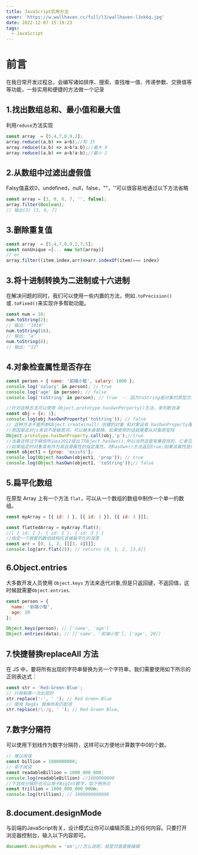 ```yaml
---
title: JavaScript实用方法
cover: 'https://w.wallhaven.cc/full/l3/wallhaven-l3xk6q.jpg'
date: 2022-12-07 15:19:23
tags:
  - JavaScript
---
```


# 前言

在我日常开发过程总，会编写诸如排序、搜索、查找唯一值、传递参数、交换值等等功能，一些实用和便捷的方法做一个记录

## 1.找出数组总和、最小值和最大值

利用`reduce`方法实现

```js
const array  = [5,4,7,8,9,2];
array.reduce((a,b) => a+b);//和 35
array.reduce((a,b) => a>b?a:b);//最大 9
array.reduce((a,b) => a<b?a:b);//最小 2
```

## 2.从数组中过滤出虚假值

Falsy值喜欢0，undefined，null，false，""，''可以很容易地通过以下方法省略

```javascript
const array = [3, 0, 6, 7, '', false];
array.filter(Boolean);
// 输出(3) [3, 6, 7]
```

## 3.删除重复值

```js
const array  = [5,4,7,8,9,2,7,5];
const nonUnique =[... new Set(array)]
// or
array.filter((item,index,arr)=>arr.indexOf(item)=== index)
```

## 3.将十进制转换为二进制或十六进制

在解决问题的同时，我们可以使用一些内置的方法，例如`.toPrecision()`或`.toFixed()`来实现许多帮助功能。

```js
const num = 10;
num.toString(2);
// 输出: "1010"
num.toString(16);
// 输出: "a"
num.toString(8);
// 输出: "12"
```

## 4.对象检查属性是否存在

```js
const person = { name: '前端小智', salary: 1000 };
console.log('salary' in person); // true
console.log('age' in person); // false
console.log('toString' in person); // true  -- 因为toString是对象的原型方法是纯在的  同理的还有Reflect.has({x: 0}, "toString");  也是true

//针对这种方法可以使用 Object.prototype.hasOwnPerporty()方法，来判断自身
const obj = {x: 1}; 
console.log(obj.hasOwnProperty('toString')); // false
// 这种方法不能判断Object.create(null) 创建的对象 和对象设有 hasOwnProperty属性方法的情况
//原因是这对js来说不是敏感词，可以被本身替换。如果使用的话就需要从对象原型找
Object.prototype.hasOwnProperty.call(obj,'p');//true
//当着这样过于麻烦所以es2022提出了Object.hasOwn(),所以当然这是有兼容性的，仁者见仁
//如果指定的对象具有作为其自身属性的指定属性，则hasOwn()方法返回true;如果该属性是继承的或不存在，则该方法返回false。
const object1 = {prop: 'exists'};
console.log(Object.hasOwn(object1, 'prop')); // true
console.log(Object.hasOwn(object1, 'toString'));// false

```

## 5.扁平化数组

在原型 Array 上有一个方法 `flat`，可以从一个数组的数组中制作一个单一的数组。
```js
const myArray = [{ id: 1 }, [{ id: 2 }], [{ id: 3 }]];

const flattedArray = myArray.flat(); 
//[ { id: 1 }, { id: 2 }, { id: 3 } ]
//指定一个嵌套的数组结构应该被扁平化的深度
const arr = [0, 1, 2, [[[3, 4]]]];
console.log(arr.flat(2)); // returns [0, 1, 2, [3,4]]
```

## 6.Object.entries
大多数开发人员使用 `Object.keys` 方法来迭代对象,但是只返回键，不返回值，这时候就需要`Object.entries`.
```js
const person = {
  name: '前端小智',
  age: 20
};

Object.keys(person); // ['name', 'age']
Object.entries(data); // [['name', '前端小智'], ['age', 20]]
```
## 7.快捷替换replaceAll 方法

在 JS 中，要将所有出现的字符串替换为另一个字符串，我们需要使用如下所示的正则表达式：
```js
const str = 'Red-Green-Blue';
// 只规制第一次出现的
str.replace('-', ' '); // Red Green-Blue
// 使用 RegEx 替换所有匹配项
str.replace(/\-/g, ' '); // Red Green Blue。
```
## 7.数字分隔符
可以使用下划线作为数字分隔符，这样可以方便地计算数字中0的个数。

```js
// 难以阅读
const billion = 1000000000;
// 易于阅读
const readableBillion = 1000_000_000;
console.log(readableBillion) //1000000000
//下划线分隔符也可以用于BigInt数字，如下例所示
const trillion = 1000_000_000_000n;
console.log(trillion); // 1000000000000
```

## 8.document.designMode 
与前端的JavaScript有关，设计模式让你可以编辑页面上的任何内容。只要打开浏览器控制台，输入以下内容即可。
```js
document.designMode = 'on';//怎么说呢，就是页面直接编辑
```